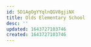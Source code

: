 ```yaml
---
id: 5D1AgOgYYqlnQGV8gjiNX
title: Olds Elementary School
desc: ''
updated: 1643727103746
created: 1643727103746
---
```



